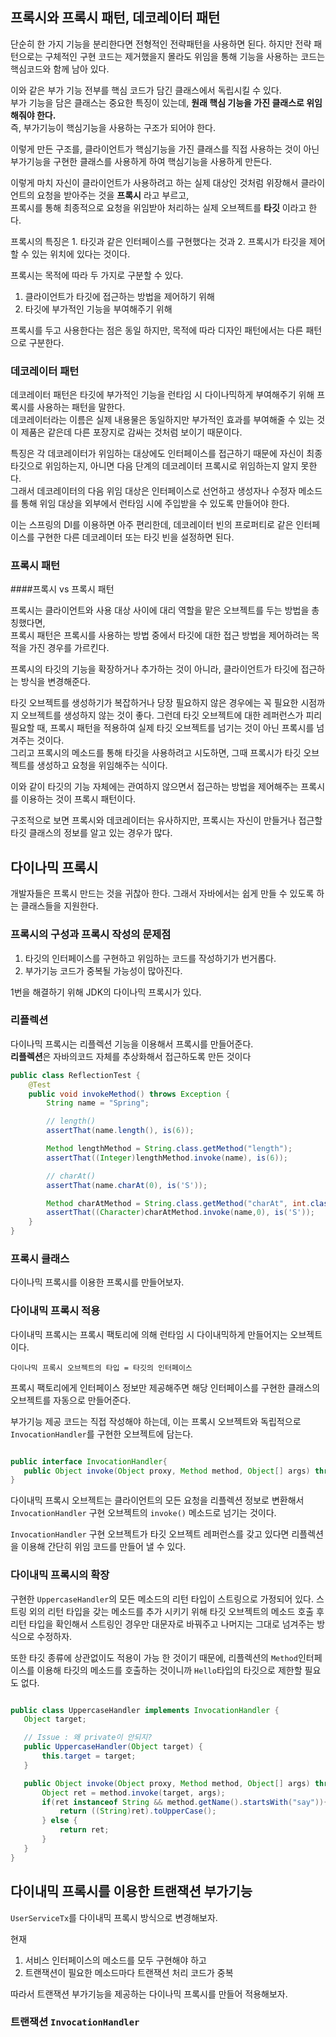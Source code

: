 
## 프록시와 프록시 패턴, 데코레이터 패턴 

단순히 한 가지 기능을 분리한다면 전형적인 전략패턴을 사용하면 된다. 
하지만 전략 패턴으로는 구체적인 구현 코드는 제거했을지 몰라도 위임을 통해 기능을 사용하는 코드는 핵심코드와 함께 남아 있다. 

이와 같은 부가 기능 전부를 핵심 코드가 담긴 클래스에서 독립시킬 수 있다.  
부가 기능을 담은 클래스는 중요한 특징이 있는데, **원래 핵심 기능을 가진 클래스로 위임해줘야 한다.**  
즉, 부가기능이 핵심기능을 사용하는 구조가 되어야 한다.  

이렇게 만든 구조를, 클라이언트가 핵심기능을 가진 클래스를 직접 사용하는 것이 아닌 부가기능을 구현한 클래스를 사용하게 하여 핵심기능을 사용하게 만든다. 

이렇게 마치 자신이 클라이언트가 사용하려고 하는 실제 대상인 것처럼 위장해서 클라이언트의 요청을 받아주는 것을 **프록시** 라고 부르고,  
프록시를 통해 최종적으로 요청을 위임받아 처리하는 실제 오브젝트를 **타깃** 이라고 한다. 

프록시의 특징은 1. 타깃과 같은 인터페이스를 구현했다는 것과 2. 프록시가 타깃을 제어할 수 있는 위치에 있다는 것이다. 

프록시는 목적에 따라 두 가지로 구분할 수 있다. 
1. 클라이언트가 타깃에 접근하는 방법을 제어하기 위해 
2. 타깃에 부가적인 기능을 부여해주기 위해 

프록시를 두고 사용한다는 점은 동일 하지만, 목적에 따라 디자인 패턴에서는 다른 패턴으로 구분한다. 


### 데코레이터 패턴 

데코레이터 패턴은 타깃에 부가적인 기능을 런타임 시 다이나믹하게 부여해주기 위해 프록시를 사용하는 패턴을 말한다.  
데코레이터라는 이름은 실제 내용물은 동일하지만 부가적인 효과를 부여해줄 수 있는 것이 제품은 같은데 다른 포장지로 감싸는 것처럼 보이기 때문이다. 
  
특징은 각 데코레이터가 위임하는 대상에도 인터페이스를 접근하기 때문에 자신이 최종 타깃으로 위임하는지, 아니면 다음 단계의 데코레이터 프록시로 위임하는지 알지 못한다.  
그래서 데코레이터의 다음 위임 대상은 인터페이스로 선언하고 생성자나 수정자 메소드를 통해 위임 대상을 외부에서 런타임 시에 주입받을 수 있도록 만들어야 한다.  

이는 스프링의 DI를 이용하면 아주 편리한데, 데코레이터 빈의 프로퍼티로 같은 인터페이스를 구현한 다른 데코레이터 또는 타깃 빈을 설정하면 된다.  

### 프록시 패턴 

####프록시 vs 프록시 패턴 

프록시는 클라이언트와 사용 대상 사이에 대리 역할을 맡은 오브젝트를 두는 방법을 총칭했다면,  
프록시 패턴은 프록시를 사용하는 방법 중에서 타깃에 대한 접근 방법을 제어하려는 목적을 가진 경우를 가르킨다.  

프록시의 타깃의 기능을 확장하거나 추가하는 것이 아니라, 클라이언트가 타깃에 접근하는 방식을 변경해준다.  

타깃 오브젝트를 생성하기가 복잡하거나 당장 필요하지 않은 경우에는 꼭 필요한 시점까지 오브젝트를 생성하지 않는 것이 좋다. 
그런데 타깃 오브젝트에 대한 레퍼런스가 피리 필요할 때, 프록시 패턴을 적용하여  실제 타깃 오브젝트를 넘기는 것이 아닌 프록시를 넘겨주는 것이다.  
그리고 프록시의 메소드를 통해 타깃을 사용하려고 시도하면, 그때 프록시가 타깃 오브젝트를 생성하고 요청을 위임해주는 식이다.  


이와 같이 타깃의 기능 자체에는 관여하지 않으면서 접근하는 방법을 제어해주는 프록시를 이용하는 것이 프록시 패턴이다. 


구조적으로 보면 프록시와 데코레이터는 유사하지만, 프록시는 자신이 만들거나 접근할 타깃 클래스의 정보를 알고 있는 경우가 많다.  
 
 

## 다이나믹 프록시 

개발자들은 프록시 만드는 것을 귀찮아 한다. 그래서 자바에서는 쉽게 만들 수 있도록 하는 클래스들을 지원한다. 

### 프록시의 구성과 프록시 작성의 문제점 

1. 타깃의 인터페이스를 구현하고 위임하는 코드를 작성하기가 번거롭다. 
2. 부가기능 코드가 중복될 가능성이 많아진다. 

1번을 해결하기 위해 JDK의 다이나믹 프록시가 있다. 


### 리플렉션 

다이나믹 프록시는 리플렉션 기능을 이용해서 프록시를 만들어준다.  
**리플렉션**은 자바의코드 자체를 추상화해서 접근하도록 만든 것이다  
 

 ```java
 public class ReflectionTest {
     @Test
     public void invokeMethod() throws Exception {
         String name = "Spring";
 
         // length()
         assertThat(name.length(), is(6));
 
         Method lengthMethod = String.class.getMethod("length");
         assertThat((Integer)lengthMethod.invoke(name), is(6));
 
         // charAt()
         assertThat(name.charAt(0), is('S'));
 
         Method charAtMethod = String.class.getMethod("charAt", int.class);
         assertThat((Character)charAtMethod.invoke(name,0), is('S'));
     }
 }
 
 
 ```
 
 ### 프록시 클래스 
 
 다이나믹 프록시를 이용한 프록시를 만들어보자. 
 
 
 
 
 
 ### 다이내믹 프록시 적용 
 
 다이내믹 프록시는 프록시 팩토리에 의해 런타임 시 다이내믹하게 만들어지는 오브젝트이다.  
 
 `다이나믹 프록시 오브젝트의 타입 = 타깃의 인터페이스` 

 프록시 팩토리에게 인터페이스 정보만 제공해주면 해당 인터페이스를 구현한 클래스의 오브젝트를 자동으로 만들어준다.
 
 부가기능 제공 코드는 직접 작성해야 하는데, 이는 프록시 오브젝트와 독립적으로 `InvocationHandler`를 구현한 오브젝트에 담는다. 
 
 ```java

 public interface InvocationHandler{
    public Object invoke(Object proxy, Method method, Object[] args) throws Throwable;
 }

```
 
 다이내믹 프록시 오브젝트는 클라이언트의 모든 요청을 리플렉션 정보로 변환해서 `InvocationHandler` 구현 오브젝트의 `invoke()` 메소드로 넘기는 것이다.  
 
 `InvocationHandler` 구현 오브젝트가 타깃 오브젝트 레퍼런스를 갖고 있다면 리플렉션을 이용해 간단히 위임 코드를 만들어 낼 수 있다.  
 
 
 ### 다이내믹 프록시의 확장 
 
 구현한 `UppercaseHandler`의 모든 메소드의 리턴 타입이 스트링으로 가정되어 있다. 
 스트링 외의 리턴 타입을 갖는 메소드를 추가 시키기 위해 타깃 오브젝트의 메소드 호출 후 리턴 타입을 확인해서 스트링인 경우만 대문자로 바꿔주고 나머지는 그대로 넘겨주는 방식으로 수정하자.  
   
 또한 타깃 종류에 상관없이도 적용이 가능 한 것이기 때문에, 리플렉션의 `Method`인터페이스를 이용해 타깃의 메소드를 호출하는 것이니까 `Hello`타입의 타깃으로 제한할 필요도 없다.  
   
   
 ```java

public class UppercaseHandler implements InvocationHandler {
    Object target;

    // Issue : 왜 private이 안되지?
    public UppercaseHandler(Object target) {
        this.target = target;
    }

    public Object invoke(Object proxy, Method method, Object[] args) throws Throwable {
        Object ret = method.invoke(target, args);
        if(ret instanceof String && method.getName().startsWith("say")){
            return ((String)ret).toUpperCase();
        } else {
            return ret;
        }
    }
}

```

   
 ## 다이내믹 프록시를 이용한 트랜잭션 부가기능 
 
 `UserServiceTx`를 다이내믹 프록시 방식으로 변경해보자. 
 
 현재 
 1. 서비스 인터페이스의 메소드를 모두 구현해야 하고
 2. 트랜잭션이 필요한 메소드마다 트랜잭션 처리 코드가 중복 
 
 따라서 트랜잭션 부가기능을 제공하는 다이나믹 프록시를 만들어 적용해보자.  
 
 ### 트랜잭션 `InvocationHandler`
 
 
   
   

 
 
   
   
   
   
   
   
   
   
   
   
   
   
   
   
   
   
   
   
   
   
   
   
   
   
   
   
   
   
   
   
   
   
   
   
 
 
 
 
 
 
 
 
 
 
 
 
 
 
 
 
 
 
 
 
 
 
 
 
 
 
 
 
 
 
 